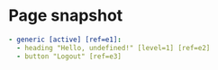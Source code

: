 # Page snapshot

```yaml
- generic [active] [ref=e1]:
  - heading "Hello, undefined!" [level=1] [ref=e2]
  - button "Logout" [ref=e3]
```